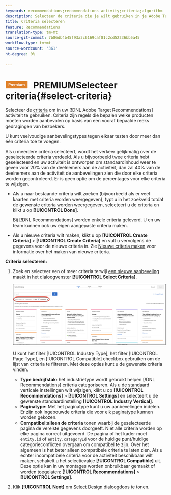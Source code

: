 ```yaml
---
keywords: recommendations;recommendations activity;criteria;algorithm
description: Selecteer de criteria die je wilt gebruiken in je Adobe Target Recommendations-activiteit.
title: Criteria selecteren
feature: Recommendations
translation-type: tm+mt
source-git-commit: 7b86db4b45f93a3c6169caf81c2cd52236bb5a45
workflow-type: tm+mt
source-wordcount: '361'
ht-degree: 0%

---
```



# ![](/help/assets/premium.png) PREMIUMSelecteer criteria{#select-criteria}

Selecteer de [criteria](/help/c-recommendations/c-algorithms/algorithms.md) om in uw [!DNL Adobe Target Recommendations] activiteit te gebruiken. Criteria zijn regels die bepalen welke producten moeten worden aanbevolen op basis van een vooraf bepaalde reeks gedragingen van bezoekers.

U kunt veelvoudige aanbevelingstypes tegen elkaar testen door meer dan één criteria toe te voegen.

Als u meerdere criteria selecteert, wordt het verkeer gelijkmatig over de geselecteerde criteria verdeeld. Als u bijvoorbeeld twee criteria hebt geselecteerd en uw activiteit is ontworpen om standaardinhoud weer te geven voor 20% van de deelnemers aan de activiteit, dan zal 40% van de deelnemers aan de activiteit de aanbevelingen zien die door elke criteria worden gecontroleerd. Er is geen optie om de percentages voor elke criteria te wijzigen.

* Als u naar bestaande criteria wilt zoeken (bijvoorbeeld als er veel kaarten met criteria worden weergegeven), typt u in het zoekveld totdat de gewenste criteria worden weergegeven, selecteert u de criteria en klikt u op **[!UICONTROL Done]**.

   Bij [!DNL Recommendations] worden enkele criteria geleverd. U en uw team kunnen ook uw eigen aangepaste criteria maken.

* Als u nieuwe criteria wilt maken, klikt u op **[!UICONTROL Create Criteria]** > **[!UICONTROL Create Criteria]** en vult u vervolgens de gegevens voor de nieuwe criteria in. Zie [Nieuwe criteria maken](/help/c-recommendations/c-algorithms/create-new-algorithm.md#task_8A9CB465F28D44899F69F38AD27352FE) voor informatie over het maken van nieuwe criteria.

**Criteria selecteren:**

1. Zoek en selecteer een of meer criteria terwijl [een nieuwe aanbeveling](/help/c-recommendations/t-create-recs-activity/create-recs-activity.md#task_6874328773C64C44A73F0A130AD3F96F) maakt in het dialoogvenster **[!UICONTROL Select Criteria]**.

   ![Selectiecriteria, dialoogvenster](/help/c-recommendations/t-create-recs-activity/assets/filters.png)

   U kunt het filter [!UICONTROL Industry Type], het filter [!UICONTROL Page Type], en [!UICONTROL Compatible] checkbox gebruiken om de lijst van criteria te filtreren. Met deze opties kunt u de gewenste criteria vinden.

   * **Type bedrijfstak:** het industrietype wordt gebruikt helpen  [!DNL Recommendations] criteria categoriseren. Als u de standaard verticale instellingen wilt wijzigen, klikt u op **[!UICONTROL Recommendations]** > **[!UICONTROL Settings]** en selecteert u de gewenste standaardinstelling **[!UICONTROL Industry Vertical]**.
   * **Paginatype:** Met het paginatype kunt u uw aanbevelingen indelen. Er zijn ook ingebouwde criteria die voor elk paginatype kunnen worden gekozen.
   * **Compatibel:alleen de criteria** tonen waarbij de geselecteerde pagina de vereiste gegevens doorgeeft. Niet alle criteria worden op elke pagina correct uitgevoerd. De pagina of het kader moet `entity.id` of `entity.categoryId` voor de huidige punt/huidige categorieconflicten overgaan om compatibel te zijn. Over het algemeen is het beter alleen compatibele criteria te laten zien. Als u echter incompatibele criteria voor de activiteit beschikbaar wilt maken, schakelt u het selectievakje **[!UICONTROL Compatible]** uit. Deze optie kan in uw montages worden onbruikbaar gemaakt of worden toegelaten: **[!UICONTROL Recommendations]** > **[!UICONTROL Settings]**.

1. Klik **[!UICONTROL Next]** om [Select Design](/help/c-recommendations/c-design-overview/design-overview.md) dialoogdoos te tonen.
